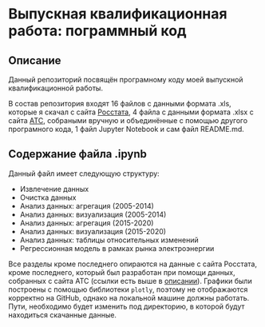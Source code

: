 # Выпускная квалификационная работа: пограммный код

## Описание

Данный репозиторий посвящён програмному коду моей выпускной квалификационной работы. 

В состав репозитория входят 16 файлов с данными формата .xls, которые я скачал с сайта [Росстата](https://obdx.gks.ru/), 4 файла с данными формата .xlsx с сайта [АТС](https://www.atsenergo.ru/results/rsv), собраными вручную и объединённые с помощью другого програмного кода, 1 файл Jupyter Notebook и сам файл README.md.

## Содержание файла .ipynb

Данный файл имеет следующую структуру:

- Извлечение данных
- Очистка данных
- Анализ данных: агрегация (2005-2014)
- Анализ данных: визуализация (2005-2014)
- Анализ данных: агрегация (2015-2020)
- Анализ данных: визуализация (2015-2020)
- Анализ данных: таблицы относительных изменений
- Регрессионная модель в рамках рынка электроэнергии

Все разделы кроме последнего опираются на данные с сайта Росстата, кроме последнего, который был разработан при помощи данных, собранных с сайта АТС (ссылки есть выше в [описании](https://github.com/Alex-Zaberlin/final_qualifying_work/blob/main/README.md#%D0%BE%D0%BF%D0%B8%D1%81%D0%B0%D0%BD%D0%B8%D0%B5)). Графики были построены с помощью библиотеки `plotly`, поэтому не отображаются корректно на GitHub, однако на локальной машине должны работать. Пути, необходимо будет изменить под директорию, в которой будут находиться скачанные данные.
